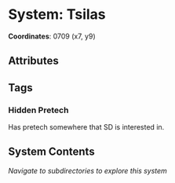 # System: Tsilas

**Coordinates**: 0709 (x7, y9)

## Attributes

## Tags

### Hidden Pretech 

Has pretech somewhere that SD is interested in. 
## System Contents

_Navigate to subdirectories to explore this system_
